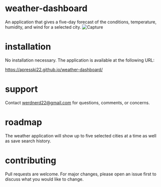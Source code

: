 # weather-dashboard

An application that gives a five-day forecast of the conditions, temperature, humidity, and wind for a selected city.
![Capture](https://github.com/apresski22/weather-dashboard/assets/129121040/2fb13b9b-d9db-44c5-9463-6cb9c861d650)

# installation

No installation necessary. The application is available at the following URL:

https://apresski22.github.io/weather-dashboard/

# support

Contact werdnerd22@gmail.com for questions, comments, or concerns.

# roadmap

The weather application will show up to five selected cities at a time as well as save search history.

# contributing

Pull requests are welcome. For major changes, please open an issue first to discuss what you would like to change.
